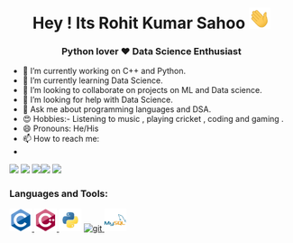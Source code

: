 <h1 align="center">Hey ! Its Rohit Kumar Sahoo <img src="https://raw.githubusercontent.com/ABSphreak/ABSphreak/master/gifs/Hi.gif" width="38px"></h1> 
<h3 align="center">Python lover ❤️  Data Science Enthusiast</h3>



- 🔭 I’m currently working on C++ and Python.
- 🌱 I’m currently learning Data Science. 
- 👯 I’m looking to collaborate on projects on ML and Data science.
- 🤔 I’m looking for help with Data Science.
- 💬 Ask me about programming languages and DSA.
- 😍 Hobbies:- Listening to music , playing cricket , coding and gaming .
- 😄 Pronouns: He/His
- 📫 How to reach me:
- 
<a>[<img src="https://img.icons8.com/fluent/40/000000/gmail-new.png"/>](mailto:rohitkumarsahoo038@gmail.com)</a>  <a>[<img src="https://img.icons8.com/color/40/000000/linkedin.png"/>](https://www.linkedin.com/in/rohitkumarsahoo/)</a> <a>[<img src="https://img.icons8.com/color/40/000000/twitter--v1.png"/>](https://twitter.com/RohitKu83120199)</a><a>[<img src="https://img.icons8.com/fluent/40/000000/facebook-new.png"/>](https://www.facebook.com/rohit.sahoo.7359)</a> <a>[<img src="https://img.icons8.com/fluent/40/000000/instagram-new.png"/>](https://www.instagram.com/ro_hit0212/)






<h3 align="left">Languages and Tools:</h3>
</a> <a href="https://www.cprogramming.com/" target="_blank"> <img src="https://raw.githubusercontent.com/devicons/devicon/master/icons/c/c-original.svg" alt="c" width="40" height="40"/> </a> <a href="https://www.w3schools.com/cpp/" target="_blank"> <img src="https://raw.githubusercontent.com/devicons/devicon/master/icons/cplusplus/cplusplus-original.svg" alt="cplusplus" width="40" height="40"/> </a> <img src="https://raw.githubusercontent.com/github/explore/80688e429a7d4ef2fca1e82350fe8e3517d3494d/topics/python/python.png"  width="40" height="40" /> <a href="https://git-scm.com/" target="_blank"> <img src="https://www.vectorlogo.zone/logos/git-scm/git-scm-icon.svg" alt="git" width="40" height="40"/> </a> </a> <a href="https://www.mysql.com/" target="_blank"> <img src="https://raw.githubusercontent.com/devicons/devicon/master/icons/mysql/mysql-original-wordmark.svg" alt="mysql" width="40" height="40"/> </a> 


